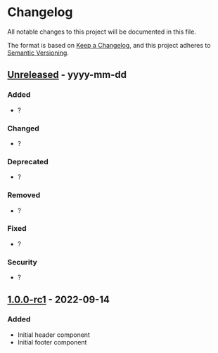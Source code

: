 # Changelog
All notable changes to this project will be documented in this file.

The format is based on [Keep a Changelog](https://keepachangelog.com/en/1.0.0/),
and this project adheres to [Semantic Versioning](https://semver.org/spec/v2.0.0.html).

## [Unreleased] - yyyy-mm-dd
### Added
- ?
### Changed
- ?
### Deprecated
- ?
### Removed
- ?
### Fixed
- ?
### Security
- ?

## [1.0.0-rc1] - 2022-09-14
### Added
- Initial header component
- Initial footer component

[Unreleased]: https://github.com/LandRegistry/hmlr-frontend/compare/v1.0.0-rc1...HEAD
[1.0.0-rc1]: https://github.com/LandRegistry/hmlr-frontend/releases/tag/v1.0.0-rc1

